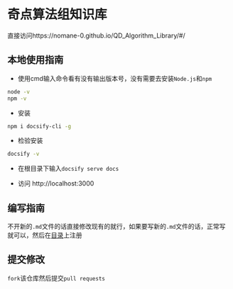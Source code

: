 # 奇点算法组知识库

直接访问https://nomane-0.github.io/QD_Algorithm_Library/#/

## 本地使用指南

- 使用cmd输入命令看有没有输出版本号，没有需要去安装`Node.js`和`npm`

```bash
node -v
npm -v
```

- 安装

```bash
npm i docsify-cli -g
```

- 检验安装

```bash
docsify -v
```

- 在根目录下输入`docsify serve docs`

- 访问 http://localhost:3000

## 编写指南

不开新的`.md`文件的话直接修改现有的就行，如果要写新的`.md`文件的话，正常写就可以，然后在[目录](docs/_sidebar.md)上注册

## 提交修改

`fork`该仓库然后提交`pull requests`

